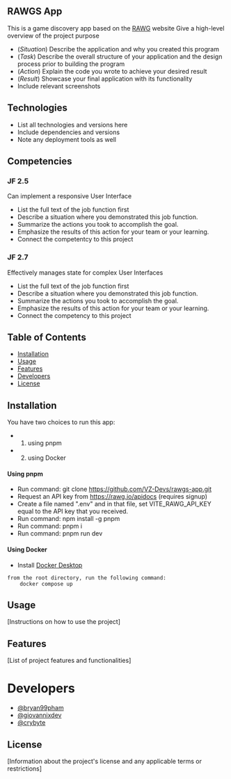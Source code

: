 ## RAWGS App
This is a game discovery app based on the [RAWG](https://rawg.io/) website
Give a high-level overview of the project purpose
- (*Situation*) Describe the application and why you created this program
- (*Task*) Describe the overall structure of your application and the design process prior to building the program
- (*Action*) Explain the code you wrote to achieve your desired result
- (*Result*) Showcase your final application with its functionality
- Include relevant screenshots

## Technologies
- List all technologies and versions here
- Include dependencies and versions
- Note any deployment tools as well

## Competencies
### JF 2.5
Can implement a responsive User Interface  
- List the full text of the job function first
- Describe a situation where you demonstrated  this job function.
- Summarize the actions you took to accomplish the goal. 
- Emphasize the results of this action for your team or your learning. 
- Connect the competentcy to this project

### JF 2.7
Effectively manages state for complex User Interfaces
- List the full text of the job function first
- Describe a situation where you demonstrated  this job function.
- Summarize the actions you took to accomplish the goal. 
- Emphasize the results of this action for your team or your learning. 
- Connect the competency to this project

## Table of Contents

- [Installation](#installation)
- [Usage](#usage)
- [Features](#features)
- [Developers](#contributing)
- [License](#license)

## Installation

You have two choices to run this app:
- 1. using pnpm
- 2. using Docker

#### Using pnpm

- Run command: git clone https://github.com/VZ-Devs/rawgs-app.git
- Request an API key from https://rawg.io/apidocs (requires signup)
- Create a file named ".env" and in that file, set VITE_RAWG_API_KEY equal to the API key that you received.
- Run command: npm install -g pnpm
- Run command: pnpm i
- Run command: pnpm run dev

#### Using Docker
- Install [Docker Desktop](https://www.docker.com/products/docker-desktop/)
```
from the root directory, run the following command:
    docker compose up
```

## Usage

[Instructions on how to use the project]

## Features

[List of project features and functionalities]

# Developers
- [@bryan99pham](https://github.com/bryan99pham)
- [@giovannixdev](https://github.com/giovannixdev)
- [@crybyte](https://github.com/crybyte)

## License

[Information about the project's license and any applicable terms or restrictions]
